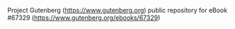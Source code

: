 Project Gutenberg (https://www.gutenberg.org) public repository for
eBook #67329 (https://www.gutenberg.org/ebooks/67329)
